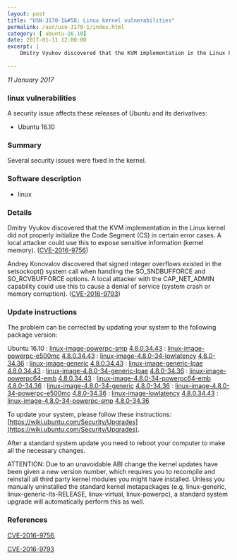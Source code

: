 ```yaml
---
layout: post
title: "USN-3170-1&#58; Linux kernel vulnerabilities"
permalink: /usn/usn-3170-1/index.html
category: [ ubuntu-16.10]
date: 2017-01-11 12:00:00
excerpt: |
    Dmitry Vyukov discovered that the KVM implementation in the Linux kernel did not properly initialize the Code Segment (CS) in certain error cases. A local attacker could use this to expose sensitive information (kernel memory). ([CVE-2016-9756](http://people.ubuntu.com/~ubuntu-security/cve/CVE-2016-9756))
    
--- 
```

 
 

*11 January 2017*

### linux vulnerabilities

A security issue affects these releases of Ubuntu and its derivatives:

* Ubuntu 16.10

### Summary

Several security issues were fixed in the kernel. 

### Software description

* linux 

### Details

Dmitry Vyukov discovered that the KVM implementation in the Linux kernel did not properly initialize the Code Segment (CS) in certain error cases. A local attacker could use this to expose sensitive information (kernel memory). ([CVE-2016-9756](http://people.ubuntu.com/~ubuntu-security/cve/CVE-2016-9756))

Andrey Konovalov discovered that signed integer overflows existed in the setsockopt() system call when handling the SO_SNDBUFFORCE and SO_RCVBUFFORCE options. A local attacker with the CAP_NET_ADMIN capability could use this to cause a denial of service (system crash or memory corruption). ([CVE-2016-9793](http://people.ubuntu.com/~ubuntu-security/cve/CVE-2016-9793)) 

### Update instructions

The problem can be corrected by updating your system to the following package version:

Ubuntu 16.10
 : [linux-image-powerpc-smp](https://launchpad.net/ubuntu/+source/linux) <span> [4.8.0.34.43](https://launchpad.net/ubuntu/+source/linux/4.8.0-34.36) </span> 
 : [linux-image-powerpc-e500mc](https://launchpad.net/ubuntu/+source/linux) <span> [4.8.0.34.43](https://launchpad.net/ubuntu/+source/linux/4.8.0-34.36) </span> 
 : [linux-image-4.8.0-34-lowlatency](https://launchpad.net/ubuntu/+source/linux) <span> [4.8.0-34.36](https://launchpad.net/ubuntu/+source/linux/4.8.0-34.36) </span> 
 : [linux-image-generic](https://launchpad.net/ubuntu/+source/linux) <span> [4.8.0.34.43](https://launchpad.net/ubuntu/+source/linux/4.8.0-34.36) </span> 
 : [linux-image-generic-lpae](https://launchpad.net/ubuntu/+source/linux) <span> [4.8.0.34.43](https://launchpad.net/ubuntu/+source/linux/4.8.0-34.36) </span> 
 : [linux-image-4.8.0-34-generic-lpae](https://launchpad.net/ubuntu/+source/linux) <span> [4.8.0-34.36](https://launchpad.net/ubuntu/+source/linux/4.8.0-34.36) </span> 
 : [linux-image-powerpc64-emb](https://launchpad.net/ubuntu/+source/linux) <span> [4.8.0.34.43](https://launchpad.net/ubuntu/+source/linux/4.8.0-34.36) </span> 
 : [linux-image-4.8.0-34-powerpc64-emb](https://launchpad.net/ubuntu/+source/linux) <span> [4.8.0-34.36](https://launchpad.net/ubuntu/+source/linux/4.8.0-34.36) </span> 
 : [linux-image-4.8.0-34-generic](https://launchpad.net/ubuntu/+source/linux) <span> [4.8.0-34.36](https://launchpad.net/ubuntu/+source/linux/4.8.0-34.36) </span> 
 : [linux-image-4.8.0-34-powerpc-e500mc](https://launchpad.net/ubuntu/+source/linux) <span> [4.8.0-34.36](https://launchpad.net/ubuntu/+source/linux/4.8.0-34.36) </span> 
 : [linux-image-lowlatency](https://launchpad.net/ubuntu/+source/linux) <span> [4.8.0.34.43](https://launchpad.net/ubuntu/+source/linux/4.8.0-34.36) </span> 
 : [linux-image-4.8.0-34-powerpc-smp](https://launchpad.net/ubuntu/+source/linux) <span> [4.8.0-34.36](https://launchpad.net/ubuntu/+source/linux/4.8.0-34.36) </span> 

To update your system, please follow these instructions: [https://wiki.ubuntu.com/Security/Upgrades](https://wiki.ubuntu.com/Security/Upgrades).

After a standard system update you need to reboot your computer to make all the necessary changes.

ATTENTION: Due to an unavoidable ABI change the kernel updates have been given a new version number, which requires you to recompile and reinstall all third party kernel modules you might have installed. Unless you manually uninstalled the standard kernel metapackages (e.g. linux-generic, linux-generic-lts-RELEASE, linux-virtual, linux-powerpc), a standard system upgrade will automatically perform this as well. 

### References

 
 [CVE-2016-9756](http://people.ubuntu.com/~ubuntu-security/cve/CVE-2016-9756), 

 [CVE-2016-9793](http://people.ubuntu.com/~ubuntu-security/cve/CVE-2016-9793)
 

